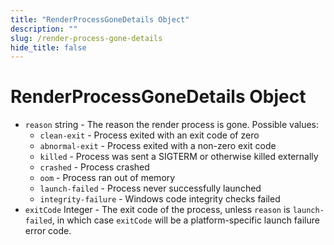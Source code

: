 ```yaml
---
title: "RenderProcessGoneDetails Object"
description: ""
slug: /render-process-gone-details
hide_title: false
---
```


# RenderProcessGoneDetails Object

* `reason` string - The reason the render process is gone.  Possible values:
  * `clean-exit` - Process exited with an exit code of zero
  * `abnormal-exit` - Process exited with a non-zero exit code
  * `killed` - Process was sent a SIGTERM or otherwise killed externally
  * `crashed` - Process crashed
  * `oom` - Process ran out of memory
  * `launch-failed` - Process never successfully launched
  * `integrity-failure` - Windows code integrity checks failed
* `exitCode` Integer - The exit code of the process, unless `reason` is
  `launch-failed`, in which case `exitCode` will be a platform-specific
  launch failure error code.

